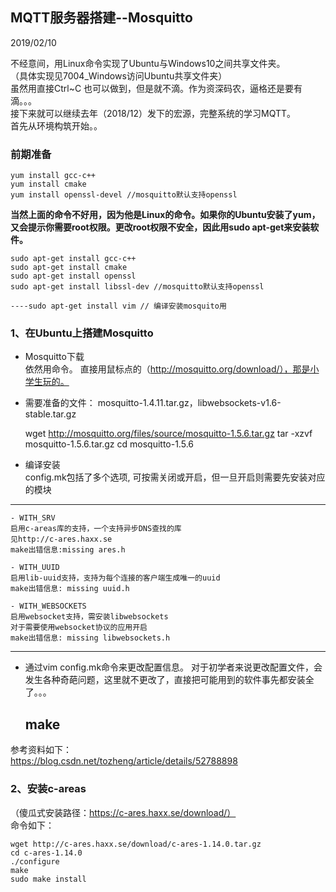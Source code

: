 ## MQTT服务器搭建--Mosquitto
2019/02/10

不经意间，用Linux命令实现了Ubuntu与Windows10之间共享文件夹。  
（具体实现见7004_Windows访问Ubuntu共享文件夹）  
虽然用直接Ctrl~C 也可以做到，但是就不滴。作为资深码农，逼格还是要有滴。。。  
接下来就可以继续去年（2018/12）发下的宏源，完整系统的学习MQTT。  
首先从环境构筑开始。。


### 前期准备
	
    yum install gcc-c++
    yum install cmake
    yum install openssl-devel //mosquitto默认支持openssl

  **当然上面的命令不好用，因为他是Linux的命令。如果你的Ubuntu安装了yum，又会提示你需要root权限。更改root权限不安全，因此用sudo apt-get来安装软件。**  
    
    sudo apt-get install gcc-c++
    sudo apt-get install cmake
    sudo apt-get install openssl
    sudo apt-get install libssl-dev //mosquitto默认支持openssl

    ----sudo apt-get install vim // 编译安装mosquito用
    

### 1、在Ubuntu上搭建Mosquitto
  - Mosquitto下载  
  依然用命令。 直接用鼠标点的（http://mosquitto.org/download/），那是小学生玩的。  

  - 需要准备的文件：
  mosquitto-1.4.11.tar.gz，libwebsockets-v1.6-stable.tar.gz

    wget http://mosquitto.org/files/source/mosquitto-1.5.6.tar.gz
    tar -xzvf mosquitto-1.5.6.tar.gz
    cd mosquitto-1.5.6
  - 编译安装  
  config.mk包括了多个选项, 可按需关闭或开启，但一旦开启则需要先安装对应的模块  
  ****
    - WITH_SRV  
    启用c-areas库的支持，一个支持异步DNS查找的库  
    见http://c-ares.haxx.se
    make出错信息:missing ares.h

    - WITH_UUID  
    启用lib-uuid支持，支持为每个连接的客户端生成唯一的uuid  
    make出错信息: missing uuid.h

    - WITH_WEBSOCKETS  
    启用websocket支持，需安装libwebsockets  
    对于需要使用websocket协议的应用开启  
    make出错信息: missing libwebsockets.h
  ****
  - 通过vim config.mk命令来更改配置信息。 对于初学者来说更改配置文件，会发生各种奇葩问题，这里就不更改了，直接把可能用到的软件事先都安装全了。。。  
  
    
    make
    -----
  
  参考资料如下：  
  https://blog.csdn.net/tozheng/article/details/52788898

### 2、安装c-areas  
  （傻瓜式安装路径：https://c-ares.haxx.se/download/）  
  命令如下：  

    wget http://c-ares.haxx.se/download/c-ares-1.14.0.tar.gz
    cd c-ares-1.14.0
    ./configure
    make
    sudo make install